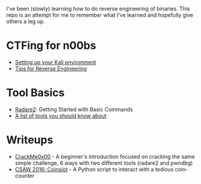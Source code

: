 I've been (slowly) learning how to do reverse engineering of binaries.  This repo is an attempt for me to remember what I've learned and hopefully give others a leg up.

# CTFing for n00bs

 - [Setting up your Kali environment](INSTALL.md)
 - [Tips for Reverse Engineering](TIPS.md)

# Tool Basics

 - [Radare2](tools/radare2/README.md): Getting Started with Basic Commands
 - [A list of tools you should know about](tools/README.md)

# Writeups

 - [CrackMe0x00](writeups/crackme/0x00.md) - A beginner's introduction focused on cracking the same simple challenge, 6 ways with two different tools (radare2 and pwndbg)
 - [CSAW 2016: Coinslot](writeups/2016-csaw/coinslot.md) - A Python script to interact with a tedious coin-counter
